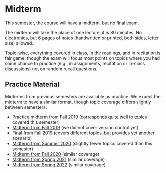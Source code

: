 # Midterm

This semester, the course will have a midterm, but no final exam. 

The midterm will take the place of one lecture, it is 80 minutes. No electronics, but 6 pages of notes (handwritten or printed, both sides, letter size) allowed.

Topic-wise, everything covered in class, in the readings, and in recitation is fair game, though the exam will focus most points on topics where you had some chance to practice (e.g., in assignments, recitation or in-class discussions) not on random recall questions.

## Practice Material

Midterms from previous semesters are available as practice. We expect the midterm to have a similar format, though topic coverage differs slightly between semesters.

* [Practice midterm from Fall 2019](https://github.com/ckaestne/seai/blob/F2019/other_material/practice_midterm.pdf) (corresponds quite well to topics covered this semester)
* [Midterm from Fall 2019](https://github.com/ckaestne/seai/blob/F2019/other_material/midterm.pdf) (we did not cover version control yet)
* [Final from Fall 2019](https://github.com/ckaestne/seai/blob/F2019/other_material/final_exam.pdf) (covers different topics, but provides yet another scenario)
* [Midterm from Summer 2020](https://github.com/ckaestne/seai/blob/S2020/exams/midterm.pdf) (slightly fewer topics covered than this semester)
* [Midterm from Fall 2020](https://github.com/ckaestne/seai/blob/F2020/exams/midterm_f20.pdf) (similar coverage)
* [Midterm from Spring 2021](https://github.com/ckaestne/seai/blob/S2021/exams/) (similar coverage)
* [Midterm from Spring 2022](https://github.com/ckaestne/seai/blob/S2022/exams/) (similar coverage)

